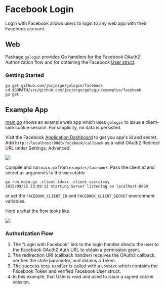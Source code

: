 
# Facebook Login

Login with Facebook allows users to login to any web app with their Facebook account.

## Web

Package `gologin` provides Go handlers for the Facebook OAuth2 Authorization flow and for obtaining the Facebook [User struct](https://github.com/jbcjorge/gologin/blob/master/facebook/verify.go).

### Getting Started

    go get github.com/jbcjorge/gologin/facebook
    cd $GOPATH/src/github.com/jbcjorge/gologin/examples/facebook
    go get .

## Example App

[main.go](main.go) shows an example web app which uses `gologin` to issue a client-side cookie session. For simplicity, no data is persisted.

Visit the Facebook [Application Dashboard](https://developers.facebook.com/apps) to get you app's id and secret. Add `http://localhost:8080/facebook/callback` as a valid OAuth2 Redirect URL under Settings, Advanced.

<img src="https://storage.googleapis.com/dghubble/facebook-valid-callback.png">

Compile and run `main.go` from `examples/facebook`. Pass the client id and secret as arguments to the executable

    go run main.go -client-id=xx -client-secret=yy
    2015/09/25 23:09:13 Starting Server listening on localhost:8080

or set the `FACEBOOK_CLIENT_ID` and `FACEBOOK_CLIENT_SECRET` environment variables.

Here's what the flow looks like.

<img src="https://storage.googleapis.com/dghubble/facebook-web-login.gif">

### Authorization Flow

1. The "Login with Facebook" link to the login handler directs the user to the Facebook OAuth2 Auth URL to obtain a permission grant.
2. The redirection URI (callback handler) receives the OAuth2 callback, verifies the state parameter, and obtains a Token.
3. The success `http.Handler` is called with a `Context` which contains the Facebook Token and verified Facebook User struct.
4. In this example, that User is read and used to issue a signed cookie session.


